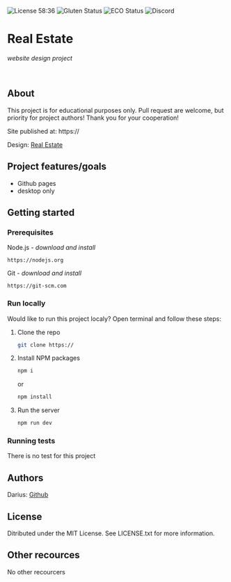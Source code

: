 ![License]() 58:36
![Gluten Status]()
![ECO Status]()
![Discord]()

# Real Estate

_website design project_

<br>

## About

This project is for educational purposes only. Pull request are welcome, but priority for project  authors! Thank you for your cooperation!

Site published at: https://

Design: [Real Estate](https://dribbble.com/shots/10172325-Real-Estate-concept/attachments/2114690?mode=media)

## Project features/goals

-   Github pages
-   desktop only

## Getting started

### Prerequisites

Node.js - _download and install_

```
https://nodejs.org
```

Git - _download and install_

```
https://git-scm.com
```

### Run locally

Would like to run this project localy? Open terminal and follow these steps:

1. Clone the repo
    ```sh
    git clone https://
    ```
2. Install NPM packages
    ```sh
    npm i
    ```
    or
    ```sh
    npm install
    ```
3. Run the server
    ```sh
    npm run dev
    ```

### Running tests

There is no test for this project

## Authors

Darius: [Github]()

## License

Ditributed under the MIT License. See LICENSE.txt for more information.

## Other recources

No other recourcers
